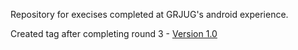 Repository for execises completed at GRJUG's android experience.


Created tag after completing round 3 - [Version 1.0](https://github.com/joefearnley/android-experience/releases/tag/v1.0)
